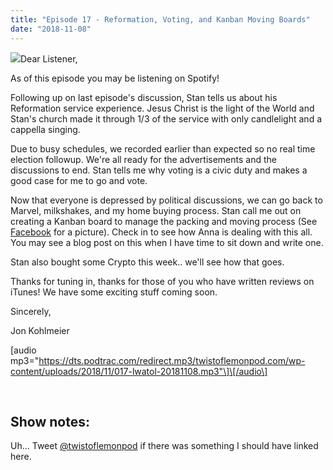 ```yaml
---
title: "Episode 17 - Reformation, Voting, and Kanban Moving Boards"
date: "2018-11-08"
---
```


![](images/45327660_336045846945094_2409562380603228160_n-340x230.jpg)Dear Listener,

As of this episode you may be listening on Spotify!

Following up on last episode's discussion, Stan tells us about his Reformation service experience. Jesus Christ is the light of the World and Stan's church made it through 1/3 of the service with only candlelight and a cappella singing.

Due to busy schedules, we recorded earlier than expected so no real time election followup. We're all ready for the advertisements and the discussions to end. Stan tells me why voting is a civic duty and makes a good case for me to go and vote.

Now that everyone is depressed by political discussions, we can go back to Marvel, milkshakes, and my home buying process. Stan call me out on creating a Kanban board to manage the packing and moving process (See [Facebook](https://facebook.com/twistoflemonpod) for a picture). Check in to see how Anna is dealing with this all. You may see a blog post on this when I have time to sit down and write one.

Stan also bought some Crypto this week.. we'll see how that goes.

Thanks for tuning in, thanks for those of you who have written reviews on iTunes! We have some exciting stuff coming soon.

Sincerely,

Jon Kohlmeier

\[audio mp3="https://dts.podtrac.com/redirect.mp3/twistoflemonpod.com/wp-content/uploads/2018/11/017-lwatol-20181108.mp3"\]\[/audio\]

 

## Show notes:

Uh... Tweet [@twistoflemonpod](https://twitter.com/twistoflemonpod) if there was something I should have linked here.
